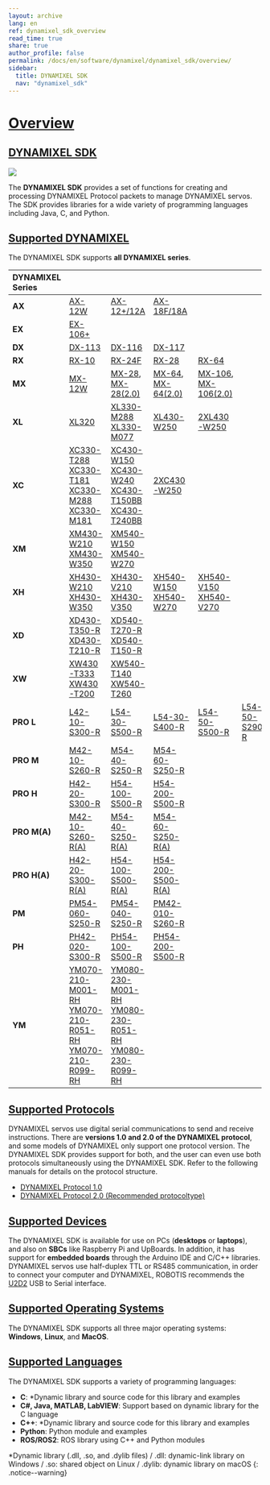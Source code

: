 ```yaml
---
layout: archive
lang: en
ref: dynamixel_sdk_overview
read_time: true
share: true
author_profile: false
permalink: /docs/en/software/dynamixel/dynamixel_sdk/overview/
sidebar:
  title: DYNAMIXEL SDK
  nav: "dynamixel_sdk"
---
```


# [Overview](#overview)

## [DYNAMIXEL SDK](#dynamixel-sdk)

![](/assets/images/sw/sdk/dynamixel_sdk/overview/dynamixel_sdk_concept_logo.jpg)

The **DYNAMIXEL SDK** provides a set of functions for creating and processing DYNAMIXEL Protocol packets to manage DYNAMIXEL servos. The SDK provides libraries for a wide variety of programming languages including Java, C, and Python.

## [Supported DYNAMIXEL](#supported-dynamixels)

The DYNAMIXEL SDK supports **all DYNAMIXEL series**.

| DYNAMIXEL Series |                                                              |                                   |                                |                                |                 |
|:-----------------|:-------------------------------------------------------------|:----------------------------------|:-------------------------------|:-------------------------------|:----------------|
| **AX**           | [AX-12W]                                                     | [AX-12+/12A]                      | [AX-18F/18A]                   |                                |                 |
| **EX**           | [EX-106+]                                                    |                                   |                                |                                |                 |
| **DX**           | [DX-113]                                                     | [DX-116]                          | [DX-117]                       |                                |                 |
| **RX**           | [RX-10]                                                      | [RX-24F]                          | [RX-28]                        | [RX-64]                        |                 |
| **MX**           | [MX-12W]                                                     | [MX-28], [MX-28(2.0)]             | [MX-64], [MX-64(2.0)]          | [MX-106], [MX-106(2.0)]        |                 |
| **XL**           | [XL320]                                                      | [XL330-M288]<br>[XL330-M077]      | [XL430-W250]                   | [2XL430-W250]                  |                 |
| **XC**           | [XC330-T288]<br>[XC330-T181]<br>[XC330-M288]<br>[XC330-M181] | [XC430-W150]<br/> [XC430-W240]<br/>[XC430-T150BB]<br/> [XC430-T240BB]    | [2XC430-W250]                  |                                |                 |
| **XM**           | [XM430-W210]<br/> [XM430-W350]                               | [XM540-W150]<br/> [XM540-W270]    |                                |                                |                 |
| **XH**           | [XH430-W210]<br/> [XH430-W350]                               | [XH430-V210]<br/> [XH430-V350]    | [XH540-W150]<br/> [XH540-W270] | [XH540-V150]<br/> [XH540-V270] |                 |
| **XD**           | [XD430-T350-R]<br/>[XD430-T210-R]                                | [XD540-T270-R]<br/>[XD540-T150-R] |                                |                                |                 |
| **XW**           | [XW430-T333]<br/> [XW430-T200]                               | [XW540-T140]<br/> [XW540-T260]    |                                |                                |                 |
| **PRO L**        | [L42-10-S300-R]                                              | [L54-30-S500-R]                   | [L54-30-S400-R]                | [L54-50-S500-R]                | [L54-50-S290-R] |
| **PRO M**        | [M42-10-S260-R]                                              | [M54-40-S250-R]                   | [M54-60-S250-R]                |                                |                 |
| **PRO H**        | [H42-20-S300-R]                                              | [H54-100-S500-R]                  | [H54-200-S500-R]               |                                |                 |
| **PRO M(A)**     | [M42-10-S260-R(A)]                                           | [M54-40-S250-R(A)]                | [M54-60-S250-R(A)]             |                                |                 |
| **PRO H(A)**     | [H42-20-S300-R(A)]                                           | [H54-100-S500-R(A)]               | [H54-200-S500-R(A)]            |                                |                 |
| **PM**           | [PM54-060-S250-R]                                            | [PM54-040-S250-R]                 | [PM42-010-S260-R]              |                                |                 |
| **PH**           | [PH42-020-S300-R]                                            | [PH54-100-S500-R]                 | [PH54-200-S500-R]              |                                |                 |
| **YM**           | [YM070-210-M001-RH]<br>[YM070-210-R051-RH]<br>[YM070-210-R099-RH] | [YM080-230-M001-RH]<br/>[YM080-230-R051-RH]<br/>[YM080-230-R099-RH]    |           |                                |                 |
 
## [Supported Protocols](#supported-protocols)

DYNAMIXEL servos use digital serial communications to send and receive instructions. There are **versions 1.0 and 2.0 of the DYNAMIXEL protocol**, and some models of DYNAMIXEL only support one protocol version. The DYNAMIXEL SDK provides support for both, and the user can even use both protocols simultaneously using the DYNAMIXEL SDK. Refer to the following manuals for details on the protocol structure.

- [DYNAMIXEL Protocol 1.0](/docs/en/dxl/protocol1/)
- [DYNAMIXEL Protocol 2.0 (Recommended protocoltype)](/docs/en/dxl/protocol2/)

## [Supported Devices](#supported-devices)

The DYNAMIXEL SDK is available for use on PCs (**desktops** or **laptops**), and also on **SBCs** like Raspberry Pi and UpBoards. In addition, it has support for **embedded boards** through the Arduino IDE and C/C++ libraries. DYNAMIXEL servos use half-duplex TTL or RS485 communication, in order to connect your computer and DYNAMIXEL, ROBOTIS recommends the [U2D2](http://emanual.robotis.com/docs/en/parts/interface/u2d2/) USB to Serial interface.

## [Supported Operating Systems](#supported-operating-systems)

The DYNAMIXEL SDK supports all three major operating systems: **Windows**, **Linux**, and **MacOS**.

## [Supported Languages](#supported-languages)

The DYNAMIXEL SDK supports a variety of programming languages:
- **C**: *Dynamic library and source code for this library and examples
- **C#, Java, MATLAB, LabVIEW**: Support based on dynamic library for the C language
- **C++**: *Dynamic library and source code for this library and examples
- **Python**: Python module and examples
- **ROS/ROS2**:  ROS library using C++ and Python modules

*Dynamic library (.dll, .so, and .dylib files) / .dll: dynamic-link library on Windows / .so: shared object on Linux / .dylib: dynamic library on macOS
{: .notice--warning}


[AX-12W]: /docs/en/dxl/ax/ax-12w/
[AX-12+/12A]: /docs/en/dxl/ax/ax-12a/
[AX-18F/18A]: /docs/en/dxl/ax/ax-18a/
[EX-106+]: /docs/en/dxl/ex/ex-106+/
[DX-113]: /docs/en/dxl/dx/dx-113/
[DX-116]: /docs/en/dxl/dx/dx-116/
[DX-117]: /docs/en/dxl/dx/dx-117/
[RX-10]: /docs/en/dxl/rx/rx-10/
[RX-24F]: /docs/en/dxl/rx/rx-24f/
[RX-28]: /docs/en/dxl/rx/rx-28/
[RX-64]: /docs/en/dxl/rx/rx-64/
[MX-12W]: /docs/en/dxl/mx/mx-12w/
[MX-28]: /docs/en/dxl/mx/mx-28/
[MX-28(2.0)]: /docs/en/dxl/mx/mx-28-2/
[MX-64]: /docs/en/dxl/mx/mx-64/
[MX-64(2.0)]: /docs/en/dxl/mx/mx-64-2/
[MX-106]: /docs/en/dxl/mx/mx-106/
[MX-106(2.0)]: /docs/en/dxl/mx/mx-106-2/
[XL320]: /docs/en/dxl/x/xl320/
[XL330-M288]: /docs/en/dxl/x/xl330-m288/
[XL330-M077]: /docs/en/dxl/x/xl330-m077/
[XL430-W250]: /docs/en/dxl/x/xl430-w250/
[2XL430-W250]: /docs/en/dxl/x/2xl430-w250/
[XC430-W150]: /docs/en/dxl/x/xc430-w150/
[XC430-W240]: /docs/en/dxl/x/xc430-w240/
[XC430-T150BB]: /docs/en/dxl/x/xc430-t150bb/
[XC430-T240BB]: /docs/en/dxl/x/xc430-t240bb/
[2XC430-W250]: /docs/en/dxl/x/2xc430-w250/
[XC330-T288]: /docs/en/dxl/x/xc330-t288
[XC330-T181]: /docs/en/dxl/x/xc330-t181
[XC330-M288]: /docs/en/dxl/x/xc330-m288
[XC330-M181]: /docs/en/dxl/x/xc330-m181
[XM430-W210]: /docs/en/dxl/x/xm430-w210/
[XM430-W350]: /docs/en/dxl/x/xm430-w350/
[XH430-W210]: /docs/en/dxl/x/xh430-w210/
[XM540-W150]: /docs/en/dxl/x/xm540-w150/
[XM540-W270]: /docs/en/dxl/x/xm540-w270/
[XH430-W350]: /docs/en/dxl/x/xh430-w350/
[XH430-V210]: /docs/en/dxl/x/xh430-v210/
[XH430-V350]: /docs/en/dxl/x/xh430-v350/
[XH540-W150]: /docs/en/dxl/x/xh540-w150/
[XH540-W270]: /docs/en/dxl/x/xh540-w270/
[XH540-V150]: /docs/en/dxl/x/xh540-v150/
[XH540-V270]: /docs/en/dxl/x/xh540-v270/
[XD540-T270-R]: /docs/en/dxl/x/xd540-t270
[XD540-T150-R]: /docs/en/dxl/x/xd540-t150
[XD430-T350-R]: /docs/en/dxl/x/xd430-t350
[XD430-T210-R]: /docs/en/dxl/x/xd430-t210
[XW430-T200]: /docs/en/dxl/x/xw430-t200/
[XW430-T333]: /docs/en/dxl/x/xw430-t333/
[XW540-T140]: /docs/en/dxl/x/xw540-t140/
[XW540-T260]: /docs/en/dxl/x/xw540-t260/
[H54-200-S500-R]: /docs/en/dxl/pro/h54-200-s500-r/
[H54-100-S500-R]: /docs/en/dxl/pro/h54-100-s500-r/
[H42-20-S300-R]: /docs/en/dxl/pro/h42-20-s300-r/
[M54-60-S250-R]: /docs/en/dxl/pro/m54-60-s250-r/
[M54-40-S250-R]: /docs/en/dxl/pro/m54-40-s250-r/
[M42-10-S260-R]: /docs/en/dxl/pro/m42-10-s260-r/
[H54-200-S500-R(A)]: /docs/en/dxl/pro/h54-200-s500-ra/
[H54-100-S500-R(A)]: /docs/en/dxl/pro/h54-100-s500-ra/
[H42-20-S300-R(A)]: /docs/en/dxl/pro/h42-20-s300-ra/
[M54-60-S250-R(A)]: /docs/en/dxl/pro/m54-60-s250-ra/
[M54-40-S250-R(A)]: /docs/en/dxl/pro/m54-40-s250-ra/
[M42-10-S260-R(A)]: /docs/en/dxl/pro/m42-10-s260-ra/
[L54-50-S500-R]: /docs/en/dxl/pro/l54-50-s500-r/
[L54-50-S290-R]: /docs/en/dxl/pro/l54-50-s290-r/
[L54-30-S500-R]: /docs/en/dxl/pro/l54-30-s500-r/
[L54-30-S400-R]: /docs/en/dxl/pro/l54-30-s400-r/
[L42-10-S300-R]: /docs/en/dxl/pro/l42-10-s300-r/
[PH42-020-S300-R]: /docs/en/dxl/p/ph42-020-s300-r/
[PH54-100-S500-R]: /docs/en/dxl/p/ph54-100-s500-r/
[PH54-200-S500-R]: /docs/en/dxl/p/ph54-200-s500-r/
[PM54-060-S250-R]: /docs/en/dxl/p/pm54-060-s250-r/
[PM54-040-S250-R]: /docs/en/dxl/p/pm54-040-s250-r/
[PM42-010-S260-R]: /docs/en/dxl/p/pm42-010-s260-r/
[YM070-210-M001-RH]: /docs/en/dxl/y/ym070-210-m001-rh
[YM070-210-R051-RH]: /docs/en/dxl/y/ym070-210-r051-rh
[YM070-210-R099-RH]: /docs/en/dxl/y/ym070-210-r099-rh
[YM080-230-M001-RH]: /docs/en/dxl/y/ym080-230-m001-rh
[YM080-230-R051-RH]: /docs/en/dxl/y/ym080-230-r051-rh
[YM080-230-R099-RH]: /docs/en/dxl/y/ym080-230-r099-rh
